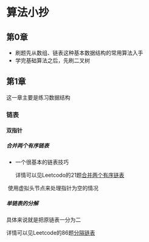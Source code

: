 # 算法小抄



## 第0章

* 刷题先从数组、链表这种基本数据结构的常用算法入手
* 学完基础算法之后，先刷二叉树



## 第1章

这一章主要是练习数据结构

### 链表

#### 双指针

##### 合并两个有序链表

* 一个很基本的链表技巧 

  详情可以见Leetcodo的21题[合并两个有序链表](https://leetcode.cn/problems/merge-two-sorted-lists/)

​		使用虚拟头节点来处理指针为空的情况

##### 单链表的分解

具体来说就是把原链表一分为二

详情可以见Leetcode的86题[分隔链表](https://leetcode.cn/problems/partition-list/)